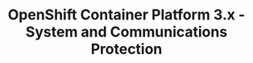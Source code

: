 ---
permalink: /product-documents/ocp3/nist-800-53/sc/
layout: control_family
title: OpenShift Container Platform 3.x - System and Communications Protection
category: Product Documents
lead: |
  Control responses for NIST 800-53 rev4.
subnav:
  data: components.ocp3.satisfies
  href: ['#%', control_key]
  text: control_key
product_info:
  name: OpenShift Container Platform 3.x
  opencontrol_component: ocp3
  control_family_shorthand: SC
---